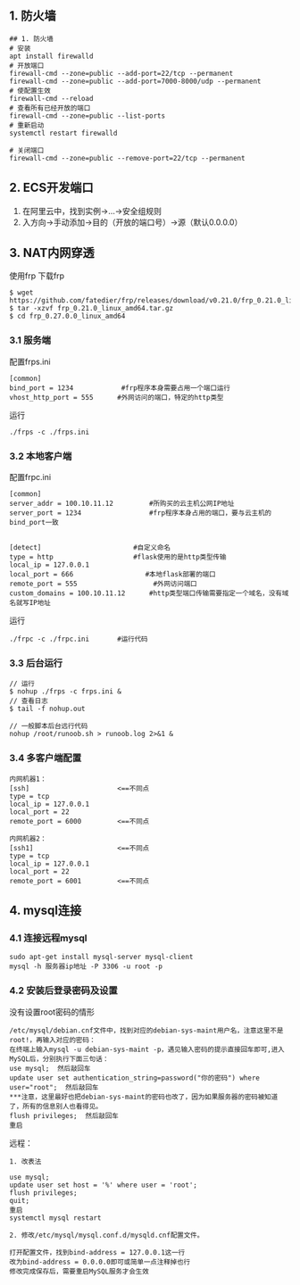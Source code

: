 ## 1. 防火墙
    ## 1. 防火墙
    # 安装
    apt install firewalld
    # 开放端口
    firewall-cmd --zone=public --add-port=22/tcp --permanent
    firewall-cmd --zone=public --add-port=7000-8000/udp --permanent 
    # 使配置生效
    firewall-cmd --reload
    # 查看所有已经开放的端口
    firewall-cmd --zone=public --list-ports
    # 重新启动
    systemctl restart firewalld

    # 关闭端口
    firewall-cmd --zone=public --remove-port=22/tcp --permanent

## 2. ECS开发端口
1. 在阿里云中，找到实例->...->安全组规则  
2. 入方向->手动添加->目的（开放的端口号）->源（默认0.0.0.0）

## 3. NAT内网穿透
使用frp
下载frp

    $ wget https://github.com/fatedier/frp/releases/download/v0.21.0/frp_0.21.0_linux_amd64.tar.gz
    $ tar -xzvf frp_0.21.0_linux_amd64.tar.gz
    $ cd frp_0.27.0.0_linux_amd64
### 3.1 服务端
配置frps.ini

    [common]
    bind_port = 1234            #frp程序本身需要占用一个端口运行
    vhost_http_port = 555      #外网访问的端口，特定的http类型
运行

    ./frps -c ./frps.ini

### 3.2 本地客户端
配置frpc.ini   

    [common]
    server_addr = 100.10.11.12         #所购买的云主机公网IP地址
    server_port = 1234                 #frp程序本身占用的端口，要与云主机的bind_port一致


    [detect]                       #自定义命名
    type = http                    #flask使用的是http类型传输
    local_ip = 127.0.0.1           
    local_port = 666                  #本地flask部署的端口
    remote_port = 555                   #外网访问端口
    custom_domains = 100.10.11.12      #http类型端口传输需要指定一个域名，没有域名就写IP地址
运行

    ./frpc -c ./frpc.ini       #运行代码

### 3.3 后台运行
    // 运行
    $ nohup ./frps -c frps.ini &
    // 查看日志
    $ tail -f nohup.out
    
    // 一般脚本后台远行代码
    nohup /root/runoob.sh > runoob.log 2>&1 &

### 3.4 多客户端配置

    内网机器1：
    [ssh]                      <==不同点
    type = tcp 
    local_ip = 127.0.0.1
    local_port = 22
    remote_port = 6000         <==不同点
    
    内网机器2：
    [ssh1]                     <==不同点
    type = tcp 
    local_ip = 127.0.0.1
    local_port = 22
    remote_port = 6001         <==不同点


## 4. mysql连接 
### 4.1 连接远程mysql

    sudo apt-get install mysql-server mysql-client
    mysql -h 服务器ip地址 -P 3306 -u root -p

### 4.2 安装后登录密码及设置

没有设置root密码的情形  
    
    /etc/mysql/debian.cnf文件中，找到对应的debian-sys-maint用户名，注意这里不是root!，再输入对应的密码：  
    在终端上输入mysql -u debian-sys-maint -p，遇见输入密码的提示直接回车即可,进入MySQL后，分别执行下面三句话：  
    use mysql;  然后敲回车  
    update user set authentication_string=password("你的密码") where user="root";  然后敲回车  
    ***注意，这里最好也把debian-sys-maint的密码也改了，因为如果服务器的密码被知道了，所有的信息别人也看得见。
    flush privileges;  然后敲回车  
    重启  

远程：   

    1. 改表法  
    
    use mysql;
    update user set host = '%' where user = 'root';
    flush privileges;
    quit;
    重启
    systemctl mysql restart
    
    2. 修改/etc/mysql/mysql.conf.d/mysqld.cnf配置文件。  
    
    打开配置文件，找到bind-address = 127.0.0.1这一行  
    改为bind-address = 0.0.0.0即可或简单一点注释掉也行  
    修改完成保存后，需要重启MySQL服务才会生效  






